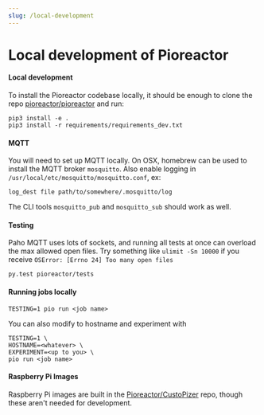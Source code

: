 ```yaml
---
slug: /local-development
---
```



# Local development of Pioreactor


#### Local development

To install the Pioreactor codebase locally, it should be enough to clone the repo [pioreactor/pioreactor](https://github.com/pioreactor/pioreactor) and run:

```
pip3 install -e .
pip3 install -r requirements/requirements_dev.txt
```

#### MQTT

You will need to set up MQTT locally. On OSX, homebrew can be used to install the MQTT broker `mosquitto`. Also enable logging in `/usr/local/etc/mosquitto/mosquitto.conf`, ex:

`log_dest file path/to/somewhere/.mosquitto/log`

The CLI tools `mosquitto_pub` and `mosquitto_sub` should work as well.

#### Testing

Paho MQTT uses lots of sockets, and running all tests at once can overload the max allowed open files. Try something like `ulimit -Sn 10000` if you receive `OSError: [Errno 24] Too many open files`

```
py.test pioreactor/tests
```

#### Running jobs locally

```
TESTING=1 pio run <job name>
```

You can also modify to hostname and experiment with

```
TESTING=1 \
HOSTNAME=<whatever> \
EXPERIMENT=<up to you> \
pio run <job name>
```

#### Raspberry Pi Images

Raspberry Pi images are built in the [Pioreactor/CustoPizer](https://github.com/Pioreactor/CustoPiZer/tree/pioreactor) repo, though these aren't needed for development.